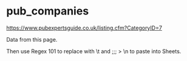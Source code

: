 # pub_companies

https://www.pubexpertsguide.co.uk/listing.cfm?CategoryID=7

Data from this page.

Then use Regex 101 to replace with \t and ;;; > \n to paste into Sheets.
